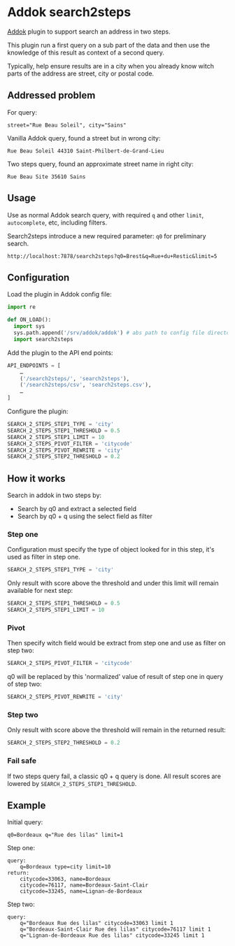 # Addok search2steps

[Addok](https://github.com/etalab/addok) plugin to support search an address in two steps.

This plugin run a first query on a sub part of the data and then use the knowledge of this result as context of a second query.

Typically, help ensure results are in a city when you already know witch parts of the address are street, city or postal code.

## Addressed problem

For query:
```
street="Rue Beau Soleil", city="Sains"
```

Vanilla Addok query, found a street but in wrong city:
```
Rue Beau Soleil 44310 Saint-Philbert-de-Grand-Lieu
```

Two steps query, found an approximate street name in right city:
```
Rue Beau Site 35610 Sains
```

## Usage

Use as normal Addok search query, with required `q` and other `limit`, `autocomplete`, etc, including filters.

Search2steps introduce a new required parameter: `q0` for preliminary search.

```
http://localhost:7878/search2steps?q0=Brest&q=Rue+du+Restic&limit=5
```

## Configuration

Load the plugin in Addok config file:
```python
import re

def ON_LOAD():
  import sys
  sys.path.append('/srv/addok/addok') # abs path to config file directory
  import search2steps
```

Add the plugin to the API end points:
```python
API_ENDPOINTS = [
    …
    ('/search2steps/', 'search2steps'),
    ('/search2steps/csv', 'search2steps.csv'),
    …
]
```

Configure the plugin:
```python
SEARCH_2_STEPS_STEP1_TYPE = 'city'
SEARCH_2_STEPS_STEP1_THRESHOLD = 0.5
SEARCH_2_STEPS_STEP1_LIMIT = 10
SEARCH_2_STEPS_PIVOT_FILTER = 'citycode'
SEARCH_2_STEPS_PIVOT_REWRITE = 'city'
SEARCH_2_STEPS_STEP2_THRESHOLD = 0.2
```

## How it works

Search in addok in two steps by:
- Search by q0 and extract a selected field
- Search by q0 + q using the select field as filter

### Step one
Configuration must specify the type of object looked for in this step, it's used as filter in step one.
```python
SEARCH_2_STEPS_STEP1_TYPE = 'city'
```
Only result with score above the threshold and under this limit will remain available for next step:
```python
SEARCH_2_STEPS_STEP1_THRESHOLD = 0.5
SEARCH_2_STEPS_STEP1_LIMIT = 10
```

### Pivot
Then specify witch field would be extract from step one and use as filter on step two:
```python
SEARCH_2_STEPS_PIVOT_FILTER = 'citycode'
```
q0 will be replaced by this 'normalized' value of result of step one in query of step two:
```python
SEARCH_2_STEPS_PIVOT_REWRITE = 'city'
```

### Step two
Only result with score above the threshold will remain in the returned result:
```python
SEARCH_2_STEPS_STEP2_THRESHOLD = 0.2
```

### Fail safe
If two steps query fail, a classic q0 + q query is done.
All result scores are lowered by `SEARCH_2_STEPS_STEP1_THRESHOLD`.

## Example
Initial query:
```
q0=Bordeaux q="Rue des lilas" limit=1
```

Step one:
```
query:
    q=Bordeaux type=city limit=10
return:
    citycode=33063, name=Bordeaux
    citycode=76117, name=Bordeaux-Saint-Clair
    citycode=33245, name=Lignan-de-Bordeaux
```

Step two:
```
query:
    q="Bordeaux Rue des lilas" citycode=33063 limit 1
    q="Bordeaux-Saint-Clair Rue des lilas" citycode=76117 limit 1
    q="Lignan-de-Bordeaux Rue des lilas" citycode=33245 limit 1
```
